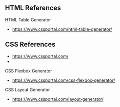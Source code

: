 ## HTML References

HTML Table Generator
- https://www.cssportal.com/html-table-generator/

## CSS References

- https://www.cssportal.com/
- 

CSS Flexbox Generator
- https://www.cssportal.com/css-flexbox-generator/ 

CSS Layout Generator
- https://www.cssportal.com/layout-generator/
